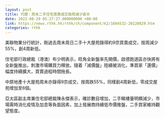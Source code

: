 ```yaml
---
layout: post
title: 代理：周末二手住宅買賣成交按周減少逾半
date: 2022-08-29 05:27:27.000000000 +08:00
link: https://news.rthk.hk/rthk/ch/component/k2/1664532-20220829.htm
categories: rthk
---
```


美聯物業分行統計，剛過去周末周日二手十大屋苑錄得約9宗買賣成交，按周減少55%，創4周新低。

住宅部行政總裁（港澳）布少明表示，旺角全新盤率先開價，啟德跑道區亦快將有全新盤推出，刺激市場購買力釋放。隨着「減價盤」陸續被消化，準買家「還價」幅度持續擴大，買賣過程時間拖長。

中原地產十大屋苑周末亦錄得9宗成交，按周跌55%，同樣創4周新低，零成交屋苑增加至6個。

亞太區副主席兼住宅部總裁陳永傑表示，確診數目增加，二手睇樓量明顯減少，市場需時消化疫情及加息等負面因素，加上發展商持續低市價推盤，二手買家維持觀望態度。
